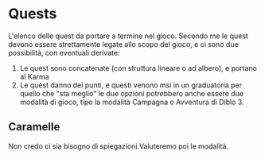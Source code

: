 # Quests
L'elenco delle quest da portare a termine nel gioco.
Secondo me le quest devono essere strettamente legate allo scopo del gioco, e ci sono due possibilità, con eventuali derivate:
1. Le quest sono concatenate (con struttura lineare o ad albero), e portano al Karma
2. Le quest danno dei punti, e questi venono msi in un graduatoria per quello che "sta meglio"
le due opzioni potrebbero anche essere due modalità di gioco, tipo la modalità Campagna o Avventura di Diblo 3.

## Caramelle
Non credo ci sia bisogno di spiegazioni.Valuteremo poi le modalità.
